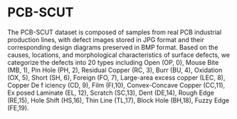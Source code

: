 # PCB-SCUT
The PCB-SCUT dataset is composed of samples from real PCB industrial production lines, with defect images stored in JPG format and their corresponding design diagrams preserved in BMP format. Based on the causes, locations, and morphological characteristics of surface defects, we categorize the defects into 20 types including Open (OP, 0), Mouse Bite (MB, 1), Pin Hole (PH, 2), Residual Copper (RC, 3), Burr (BU, 4), Oxidation (OX, 5), Short (SH, 6), Foreign (FO, 7), Large-area excess copper (LEC, 8), Copper De f iciency (CD, 9), Film (FI,10), Convex-Concave Copper (CC,11), Ex posed Laminate (EL, 12), Scratch (SC,13), Dent (DE,14), Rough Edge (RE,15), Hole Shift (HS,16), Thin Line (TL,17), Block Hole (BH,18), Fuzzy Edge (FE,19).
